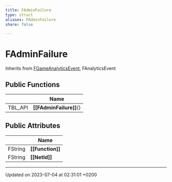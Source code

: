 ```yaml
---
title: FAdminFailure
type: struct
aliases: FAdminFailure
share: false

---
```


# FAdminFailure





Inherits from [FGameAnalyticsEvent](/docs/SDK/Source/Classes/structFGameAnalyticsEvent.md), FAnalyticsEvent

## Public Functions

|                | Name           |
| -------------- | -------------- |
| TBL_API | **[[FAdminFailure]]**() |

## Public Attributes

|                | Name           |
| -------------- | -------------- |
| FString | **[[Function]]**  |
| FString | **[[NetId]]**  |

-------------------------------

Updated on 2023-07-04 at 02:31:01 +0200